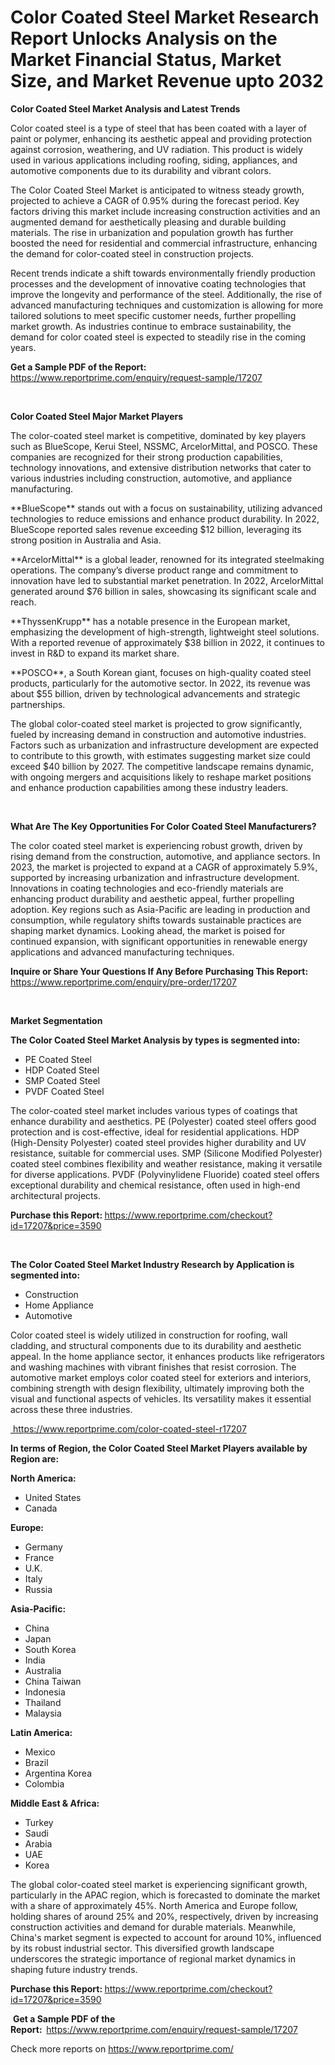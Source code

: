 <p><h1>Color Coated Steel Market Research Report Unlocks Analysis on the Market Financial Status, Market Size, and Market Revenue upto 2032</h1></p><p><strong>Color Coated Steel Market Analysis and Latest Trends</strong></p>
<p><p>Color coated steel is a type of steel that has been coated with a layer of paint or polymer, enhancing its aesthetic appeal and providing protection against corrosion, weathering, and UV radiation. This product is widely used in various applications including roofing, siding, appliances, and automotive components due to its durability and vibrant colors.</p><p>The Color Coated Steel Market is anticipated to witness steady growth, projected to achieve a CAGR of 0.95% during the forecast period. Key factors driving this market include increasing construction activities and an augmented demand for aesthetically pleasing and durable building materials. The rise in urbanization and population growth has further boosted the need for residential and commercial infrastructure, enhancing the demand for color-coated steel in construction projects. </p><p>Recent trends indicate a shift towards environmentally friendly production processes and the development of innovative coating technologies that improve the longevity and performance of the steel. Additionally, the rise of advanced manufacturing techniques and customization is allowing for more tailored solutions to meet specific customer needs, further propelling market growth. As industries continue to embrace sustainability, the demand for color coated steel is expected to steadily rise in the coming years.</p></p>
<p><strong>Get a Sample PDF of the Report:&nbsp;</strong> <a href="https://www.reportprime.com/enquiry/request-sample/17207?utm_campaign=3131&utm_medium=2&utm_source=Github&utm_content=ia&utm_term=18032025&utm_id=color-coated-steel">https://www.reportprime.com/enquiry/request-sample/17207</a></p>
<p>&nbsp;</p>
<p><strong>Color Coated Steel Major Market Players</strong></p>
<p><p>The color-coated steel market is competitive, dominated by key players such as BlueScope, Kerui Steel, NSSMC, ArcelorMittal, and POSCO. These companies are recognized for their strong production capabilities, technology innovations, and extensive distribution networks that cater to various industries including construction, automotive, and appliance manufacturing.</p><p>**BlueScope** stands out with a focus on sustainability, utilizing advanced technologies to reduce emissions and enhance product durability. In 2022, BlueScope reported sales revenue exceeding $12 billion, leveraging its strong position in Australia and Asia.</p><p>**ArcelorMittal** is a global leader, renowned for its integrated steelmaking operations. The company’s diverse product range and commitment to innovation have led to substantial market penetration. In 2022, ArcelorMittal generated around $76 billion in sales, showcasing its significant scale and reach.</p><p>**ThyssenKrupp** has a notable presence in the European market, emphasizing the development of high-strength, lightweight steel solutions. With a reported revenue of approximately $38 billion in 2022, it continues to invest in R&D to expand its market share.</p><p>**POSCO**, a South Korean giant, focuses on high-quality coated steel products, particularly for the automotive sector. In 2022, its revenue was about $55 billion, driven by technological advancements and strategic partnerships.</p><p>The global color-coated steel market is projected to grow significantly, fueled by increasing demand in construction and automotive industries. Factors such as urbanization and infrastructure development are expected to contribute to this growth, with estimates suggesting market size could exceed $40 billion by 2027. The competitive landscape remains dynamic, with ongoing mergers and acquisitions likely to reshape market positions and enhance production capabilities among these industry leaders.</p></p>
<p>&nbsp;</p>
<p><strong>What Are The Key Opportunities For Color Coated Steel Manufacturers?</strong></p>
<p><p>The color coated steel market is experiencing robust growth, driven by rising demand from the construction, automotive, and appliance sectors. In 2023, the market is projected to expand at a CAGR of approximately 5.9%, supported by increasing urbanization and infrastructure development. Innovations in coating technologies and eco-friendly materials are enhancing product durability and aesthetic appeal, further propelling adoption. Key regions such as Asia-Pacific are leading in production and consumption, while regulatory shifts towards sustainable practices are shaping market dynamics. Looking ahead, the market is poised for continued expansion, with significant opportunities in renewable energy applications and advanced manufacturing techniques.</p></p>
<p><strong>Inquire or Share Your Questions If Any Before Purchasing This Report:</strong> <a href="https://www.reportprime.com/enquiry/pre-order/17207?utm_campaign=3131&utm_medium=2&utm_source=Github&utm_content=ia&utm_term=18032025&utm_id=color-coated-steel">https://www.reportprime.com/enquiry/pre-order/17207</a></p>
<p>&nbsp;</p>
<p><strong>Market Segmentation</strong></p>
<p><strong>The Color Coated Steel Market Analysis by types is segmented into:</strong></p>
<p><ul><li>PE Coated Steel</li><li>HDP Coated Steel</li><li>SMP Coated Steel</li><li>PVDF Coated Steel</li></ul></p>
<p><p>The color-coated steel market includes various types of coatings that enhance durability and aesthetics. PE (Polyester) coated steel offers good protection and is cost-effective, ideal for residential applications. HDP (High-Density Polyester) coated steel provides higher durability and UV resistance, suitable for commercial uses. SMP (Silicone Modified Polyester) coated steel combines flexibility and weather resistance, making it versatile for diverse applications. PVDF (Polyvinylidene Fluoride) coated steel offers exceptional durability and chemical resistance, often used in high-end architectural projects.</p></p>
<p><strong>Purchase this Report:&nbsp;</strong><a href="https://www.reportprime.com/checkout?id=17207&price=3590&utm_campaign=3131&utm_medium=2&utm_source=Github&utm_content=ia&utm_term=18032025&utm_id=color-coated-steel">https://www.reportprime.com/checkout?id=17207&price=3590</a></p>
<p>&nbsp;</p>
<p><strong>The Color Coated Steel Market Industry Research by Application is segmented into:</strong></p>
<p><ul><li>Construction</li><li>Home Appliance</li><li>Automotive</li></ul></p>
<p><p>Color coated steel is widely utilized in construction for roofing, wall cladding, and structural components due to its durability and aesthetic appeal. In the home appliance sector, it enhances products like refrigerators and washing machines with vibrant finishes that resist corrosion. The automotive market employs color coated steel for exteriors and interiors, combining strength with design flexibility, ultimately improving both the visual and functional aspects of vehicles. Its versatility makes it essential across these three industries.</p></p>
<p><a href="https://www.reportprime.com/color-coated-steel-r17207?utm_campaign=3131&utm_medium=2&utm_source=Github&utm_content=ia&utm_term=18032025&utm_id=color-coated-steel">&nbsp;https://www.reportprime.com/color-coated-steel-r17207</a></p>
<p><strong>In terms of Region, the Color Coated Steel Market Players available by Region are:</strong></p>
<p>
    <p> <strong> North America: </strong>
        <ul>
            <li>United States</li>
            <li>Canada</li>
        </ul>
        </p> 
    <p> <strong> Europe: </strong>
        <ul>
            <li>Germany</li>
            <li>France</li>
            <li>U.K.</li>
            <li>Italy</li>
            <li>Russia</li>
        </ul>
        </p> 
    <p> <strong> Asia-Pacific: </strong>
        <ul>
            <li>China</li>
            <li>Japan</li>
            <li>South Korea</li>
            <li>India</li>
            <li>Australia</li>
            <li>China Taiwan</li>
            <li>Indonesia</li>
            <li>Thailand</li>
            <li>Malaysia</li>
        </ul>
        </p> 
    <p> <strong> Latin America: </strong>
        <ul>
            <li>Mexico</li>
            <li>Brazil</li>
            <li>Argentina Korea</li>
            <li>Colombia</li>
        </ul>
        </p> 
    <p> <strong> Middle East & Africa: </strong>
        <ul>
            <li>Turkey</li>
            <li>Saudi</li>
            <li>Arabia</li>
            <li>UAE</li>
            <li>Korea</li>
        </ul>
    </p>
    </p>
<p><p>The global color-coated steel market is experiencing significant growth, particularly in the APAC region, which is forecasted to dominate the market with a share of approximately 45%. North America and Europe follow, holding shares of around 25% and 20%, respectively, driven by increasing construction activities and demand for durable materials. Meanwhile, China's market segment is expected to account for around 10%, influenced by its robust industrial sector. This diversified growth landscape underscores the strategic importance of regional market dynamics in shaping future industry trends.</p></p>
<p><strong>Purchase this Report: </strong><a href="https://www.reportprime.com/checkout?id=17207&price=3590&utm_campaign=3131&utm_medium=2&utm_source=Github&utm_content=ia&utm_term=18032025&utm_id=color-coated-steel">https://www.reportprime.com/checkout?id=17207&price=3590</a></p>
<p>&nbsp;<strong>Get a Sample PDF of the Report:&nbsp;&nbsp;</strong><a href="https://www.reportprime.com/enquiry/request-sample/17207?utm_campaign=3131&utm_medium=2&utm_source=Github&utm_content=ia&utm_term=18032025&utm_id=color-coated-steel">https://www.reportprime.com/enquiry/request-sample/17207</a></p>
<p><strong></strong></p>
<p>Check more reports on <a href="https://www.reportprime.com/?utm_campaign=3131&utm_medium=2&utm_source=Github&utm_content=ia&utm_term=18032025&utm_id=color-coated-steel">https://www.reportprime.com/</a></p>